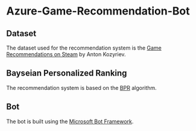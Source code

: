 # Azure-Game-Recommendation-Bot

## Dataset

The dataset used for the recommendation system is the [Game Recommendations on Steam](https://www.kaggle.com/datasets/antonkozyriev/game-recommendations-on-steam) by Anton Kozyriev.

## Bayseian Personalized Ranking

The recommendation system is based on the [BPR](https://github.com/PreferredAI/cornac) algorithm.

## Bot

The bot is built using the [Microsoft Bot Framework](https://dev.botframework.com/).
